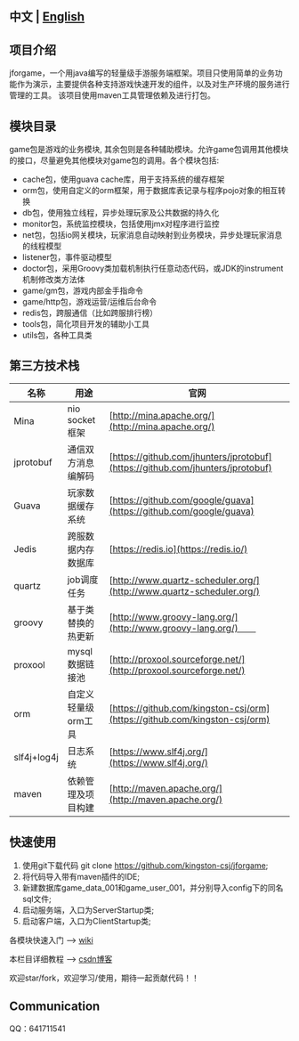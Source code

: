   ## 中文 | [English](README.md)  
  
  ## 项目介绍　　
  jforgame，一个用java编写的轻量级手游服务端框架。项目只使用简单的业务功能作为演示，主要提供各种支持游戏快速开发的组件，以及对生产环境的服务进行管理的工具。
  该项目使用maven工具管理依赖及进行打包。

  ## 模块目录
  game包是游戏的业务模块, 其余包则是各种辅助模块。允许game包调用其他模块的接口，尽量避免其他模块对game包的调用。各个模块包括:
  * cache包，使用guava cache库，用于支持系统的缓存框架　　
  * orm包，使用自定义的orm框架，用于数据库表记录与程序pojo对象的相互转换　　　
  * db包，使用独立线程，异步处理玩家及公共数据的持久化　　
  * monitor包，系统监控模块，包括使用jmx对程序进行监控 　　
  * net包，包括io网关模块，玩家消息自动映射到业务模块，异步处理玩家消息的线程模型　
  * listener包，事件驱动模型  
  * doctor包，采用Groovy类加载机制执行任意动态代码，或JDK的instrument机制修改类方法体  
  * game/gm包，游戏内部金手指命令  
  * game/http包，游戏运营/运维后台命令  
  * redis包，跨服通信（比如跨服排行榜）   
  * tools包，简化项目开发的辅助小工具
  * utils包，各种工具类　
  
  ## 第三方技术栈 
  名称 | 用途 | 官网  
  ----|------|----     
  Mina | nio socket 框架 | [http://mina.apache.org/](http://mina.apache.org/)  
  jprotobuf | 通信双方消息编解码 | [https://github.com/jhunters/jprotobuf](https://github.com/jhunters/jprotobuf)  
  Guava | 玩家数据缓存系统 | [https://github.com/google/guava](https://github.com/google/guava)  
  Jedis | 跨服数据内存数据库 | [https://redis.io](https://redis.io/)  
  quartz | job调度任务 | [http://www.quartz-scheduler.org/](http://www.quartz-scheduler.org/) 
  groovy | 基于类替换的热更新 | [http://www.groovy-lang.org/](http://www.groovy-lang.org/)　　  
  proxool | mysql数据链接池 | [http://proxool.sourceforge.net/](http://proxool.sourceforge.net/)  
  orm | 自定义轻量级orm工具 | [https://github.com/kingston-csj/orm](https://github.com/kingston-csj/orm) 
  slf4j+log4j | 日志系统 | [https://www.slf4j.org/](https://www.slf4j.org/)  
  maven | 依赖管理及项目构建 | [http://maven.apache.org/](http://maven.apache.org/)  


  ## 快速使用  
  1. 使用git下载代码 git clone https://github.com/kingston-csj/jforgame;  
  2. 将代码导入带有maven插件的IDE;  
  3. 新建数据库game_data_001和game_user_001，并分别导入config下的同名sql文件;  
  4. 启动服务端，入口为ServerStartup类;  
  5. 启动客户端，入口为ClientStartup类;


  各模块快速入门 --> [wiki](https://github.com/kingston-csj/jforgame/wiki)  

  本栏目详细教程 --> [csdn博客](http://blog.csdn.net/column/details/16043.html)

  欢迎star/fork，欢迎学习/使用，期待一起贡献代码！！

  ## Communication
  QQ：641711541
  
